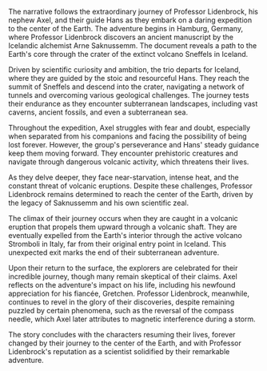 The narrative follows the extraordinary journey of Professor Lidenbrock, his nephew Axel, and their guide Hans as they embark on a daring expedition to the center of the Earth. The adventure begins in Hamburg, Germany, where Professor Lidenbrock discovers an ancient manuscript by the Icelandic alchemist Arne Saknussemm. The document reveals a path to the Earth's core through the crater of the extinct volcano Sneffels in Iceland.

Driven by scientific curiosity and ambition, the trio departs for Iceland, where they are guided by the stoic and resourceful Hans. They reach the summit of Sneffels and descend into the crater, navigating a network of tunnels and overcoming various geological challenges. The journey tests their endurance as they encounter subterranean landscapes, including vast caverns, ancient fossils, and even a subterranean sea.

Throughout the expedition, Axel struggles with fear and doubt, especially when separated from his companions and facing the possibility of being lost forever. However, the group's perseverance and Hans' steady guidance keep them moving forward. They encounter prehistoric creatures and navigate through dangerous volcanic activity, which threatens their lives.

As they delve deeper, they face near-starvation, intense heat, and the constant threat of volcanic eruptions. Despite these challenges, Professor Lidenbrock remains determined to reach the center of the Earth, driven by the legacy of Saknussemm and his own scientific zeal.

The climax of their journey occurs when they are caught in a volcanic eruption that propels them upward through a volcanic shaft. They are eventually expelled from the Earth's interior through the active volcano Stromboli in Italy, far from their original entry point in Iceland. This unexpected exit marks the end of their subterranean adventure.

Upon their return to the surface, the explorers are celebrated for their incredible journey, though many remain skeptical of their claims. Axel reflects on the adventure's impact on his life, including his newfound appreciation for his fiancée, Gretchen. Professor Lidenbrock, meanwhile, continues to revel in the glory of their discoveries, despite remaining puzzled by certain phenomena, such as the reversal of the compass needle, which Axel later attributes to magnetic interference during a storm.

The story concludes with the characters resuming their lives, forever changed by their journey to the center of the Earth, and with Professor Lidenbrock's reputation as a scientist solidified by their remarkable adventure.